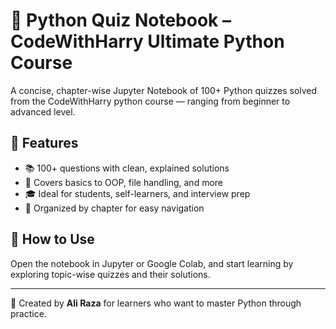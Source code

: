 # 🐍 Python Quiz Notebook – CodeWithHarry Ultimate Python Course

A concise, chapter-wise Jupyter Notebook of 100+ Python quizzes solved from the CodeWithHarry python course — ranging from beginner to advanced level.

## 🚀 Features
- 📚 100+ questions with clean, explained solutions  
- 🧠 Covers basics to OOP, file handling, and more  
- 🎓 Ideal for students, self-learners, and interview prep  
- 📂 Organized by chapter for easy navigation

## 📌 How to Use
Open the notebook in Jupyter or Google Colab, and start learning by exploring topic-wise quizzes and their solutions.

---

📌 Created by **Ali Raza** for learners who want to master Python through practice.
